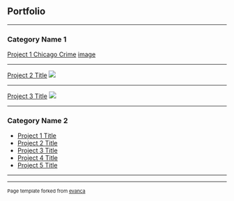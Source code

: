 ## Portfolio

---

### Category Name 1 

[Project 1 Chicago Crime]([/sample_page](https://github.com/ralfwelvers/project1_chicago_crime))
[image](https://github.com/aliciahlavac/aliciahlavac.github.io/assets/127240852/0f991421-4752-4401-8fc6-1ef13a37d594)

---
[Project 2 Title](/pdf/sample_presentation.pdf)
<img src="images/dummy_thumbnail.jpg?raw=true"/>

---
[Project 3 Title](http://example.com/)
<img src="images/dummy_thumbnail.jpg?raw=true"/>

---

### Category Name 2

- [Project 1 Title](http://example.com/)
- [Project 2 Title](http://example.com/)
- [Project 3 Title](http://example.com/)
- [Project 4 Title](http://example.com/)
- [Project 5 Title](http://example.com/)

---




---
<p style="font-size:11px">Page template forked from <a href="https://github.com/evanca/quick-portfolio">evanca</a></p>
<!-- Remove above link if you don't want to attibute -->
